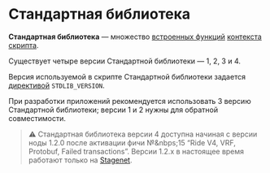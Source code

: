 # Стандартная библиотека

**Стандартная библиотека** — множество [встроенных функций](/ru/ride/functions/built-in-functions) [контекста скрипта](/ru/ride/script/script-context).

Существует четыре версии Стандартной библиотеки — 1, 2, 3 и 4.

Версия используемой в скрипте Стандартной библиотеки задается [директивой](/ru/ride/script/directives) `STDLIB_VERSION`.

При разработки приложений рекомендуется использовать 3 версию Стандартной библиотеки; версии 1 и 2 нужны для обратной совместимости.

> :warning: Стандартная библиотека версии 4 доступна начиная с версии ноды 1.2.0 после активации фичи №&nbps;15 “Ride V4, VRF, Protobuf, Failed transactions”. Версии 1.2.x в настоящее время работают только на [Stagenet](/ru/blockchain/blockchain-network/stage-network).
